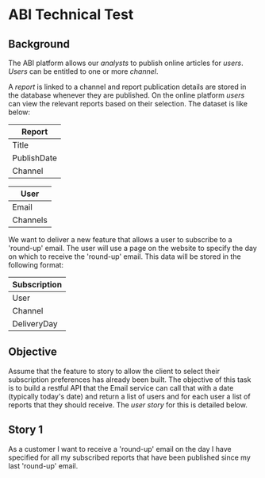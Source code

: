 # ABI Technical Test

## Background

The ABI platform allows our _analysts_ to publish online articles for _users_. _Users_ can be entitled to one or more _channel_.

A _report_ is linked to a channel and report publication details are stored in the database whenever they are published. On the online platform _users_ can view the relevant reports based on their selection. The dataset is like below:

|Report|
|-|
| Title |
|PublishDate| 
|Channel|


|User|
|-|
| Email |
|Channels| 

We want to deliver a new feature that allows a user to subscribe to a 'round-up' email. The user will use a page on the website to specify the day on which to receive the 'round-up' email. This data will be stored in the following format:

|Subscription|
|-|
|User|
|Channel|
|DeliveryDay|

## Objective

Assume that the feature to story to allow the client to select their subscription preferences has already been built. The objective of this task is to build a restful API that the Email service can call that with a date (typically today's date) and return a list of users and for each user a list of reports that they should receive. The _user story_ for this is detailed below.

## Story 1

As a customer I want to receive a 'round-up' email on the day I have specified for all my subscribed reports that have been published since my last 'round-up' email.

